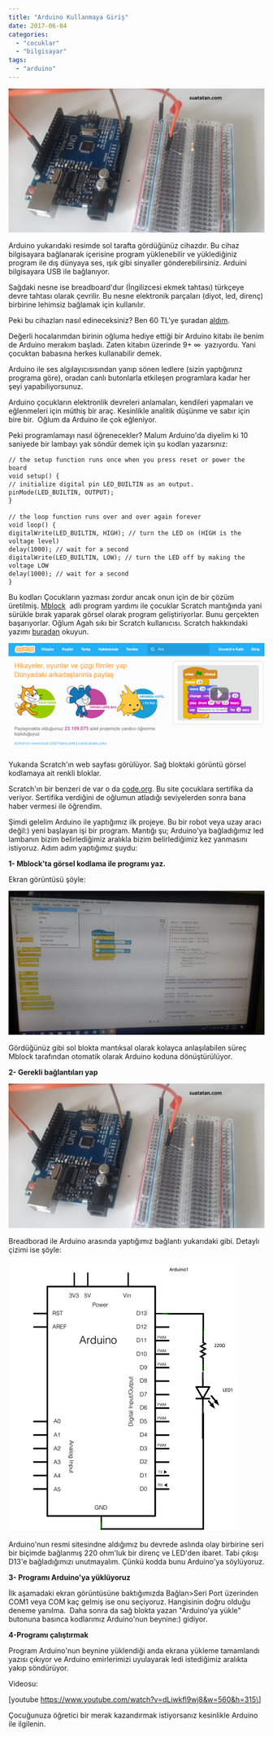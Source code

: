 ```yaml
---
title: "Arduino Kullanmaya Giriş"
date: 2017-06-04
categories: 
  - "cocuklar"
  - "bilgisayar"
tags: 
  - "arduino"
---
```


![ar2](/images/ar21.jpg)

Arduino yukarıdaki resimde sol tarafta gördüğünüz cihazdır. Bu cihaz bilgisayara bağlanarak içerisine program yüklenebilir ve yüklediğiniz program ile dış dünyaya ses, ışık gibi sinyaller gönderebilirsiniz. Arduini bilgisayara USB ile bağlanıyor.

Sağdaki nesne ise breadboard'dur (İngilizcesi ekmek tahtası) türkçeye devre tahtası olarak çevrilir. Bu nesne elektronik parçaları (diyot, led, direnç) birbirine lehimsiz bağlamak için kullanılır.

Peki bu cihazları nasıl edineceksiniz? Ben 60 TL'ye şuradan [aldım](http://www.robotistan.com/arduino-baslangic-seti).

Değerli hocalarımdan birinin oğluma hediye ettiği bir Arduino kitabı ile benim de Arduino merakım başladı. Zaten kitabın üzerinde 9+ ∞  yazıyordu. Yani çocuktan babasına herkes kullanabilir demek.

Arduino ile ses algılayıcısısından yanıp sönen ledlere (sizin yaptığınınz programa göre), oradan canlı butonlarla etkileşen programlara kadar her şeyi yapabiliyorsunuz.

Arduino çocukların elektronlik devreleri anlamaları, kendileri yapmaları ve eğlenmeleri için müthiş bir araç. Kesinlikle analitik düşünme ve sabır için bire bir.  Oğlum da Arduino ile çok eğleniyor.

Peki programlamayı nasıl öğrenecekler? Malum Arduino'da diyelim ki 10 saniyede bir lambayı yak söndür demek için şu kodları yazarsınız:

```
// the setup function runs once when you press reset or power the board
void setup() {
// initialize digital pin LED_BUILTIN as an output.
pinMode(LED_BUILTIN, OUTPUT);
}

// the loop function runs over and over again forever
void loop() {
digitalWrite(LED_BUILTIN, HIGH); // turn the LED on (HIGH is the voltage level)
delay(1000); // wait for a second
digitalWrite(LED_BUILTIN, LOW); // turn the LED off by making the voltage LOW
delay(1000); // wait for a second
}

```

Bu kodları Çocukların yazması zordur ancak onun için de bir çözüm üretilmiş. [Mblock](http://www.mblock.cc/)  adlı program yardımı ile çocuklar Scratch mantığında yani sürükle bırak yaparak görsel olarak program geliştiriyorlar. Bunu gerçekten başarıyorlar. Oğlum Agah sıkı bir Scratch kullanıcısı. Scratch hakkındaki yazımı [buradan](https://suatatan.wordpress.com/2014/03/28/cocugunuzun-bill-gates-olmasini-ister-misiniz/) okuyun.

![scr.png](/images/scr1.png)

Yukarıda Scratch'ın web sayfası görülüyor. Sağ bloktaki görüntü görsel kodlamaya ait renkli bloklar.

Scratch'ın bir benzeri de var o da [code.org](http://code.org). Bu site çocuklara sertifika da veriyor. Sertifika verdiğini de oğlumun atladığı seviyelerden sonra bana haber vermesi ile öğrendim.

Şimdi gelelim Arduino ile yaptığımız ilk projeye. Bu bir robot veya uzay aracı değil:) yeni başlayan işi bir program. Mantığı şu; Arduino'ya bağladığımız led lambanın bizim belirlediğimiz aralıkla bizim belirlediğimiz kez yanmasını istiyoruz. Adım adım yaptığımız şuydu:

**1- Mblock'ta görsel kodlama ile programı yaz.**

Ekran görüntüsü şöyle:

![ar1](/images/ar1.jpg)

Gördüğünüz gibi sol blokta mantıksal olarak kolayca anlaşılabilen süreç Mblock tarafından otomatik olarak Arduino koduna dönüştürülüyor.

**2- Gerekli bağlantıları yap**

![ar2](/images/ar21.jpg)

Breadborad ile Arduino arasında yaptığımız bağlantı yukarıdaki gibi. Detaylı çizimi ise şöyle:

![ExampleCircuit_sch](/images/examplecircuit_sch.png)

Arduino'nun resmi sitesindne aldığımız bu devrede aslında olay birbirine seri bir biçimde bağlanmış 220 ohm'luk bir direnç ve LED'den ibaret. Tabi çıkışı D13'e bağladığımızı unutmayalım. Çünkü kodda bunu Arduino'ya söylüyoruz.

**3- Programı Arduino'ya yüklüyoruz**

İlk aşamadaki ekran görüntüsüne baktığımızda Bağlan>Seri Port üzerinden COM1 veya COM kaç gelmiş ise onu seçiyoruz. Hangisinin doğru olduğu deneme yanılma.  Daha sonra da sağ blokta yazan "Arduino'ya yükle" butonuna basınca kodlarımız Arduino'nun beynine:) gidiyor.

**4-Programı çalıştırmak**

Program Arduino'nun beynine yüklendiği anda ekrana yükleme tamamlandı yazısı çıkıyor ve Arduino emirlerimizi uyulayarak ledi istediğimiz aralıkta yakıp söndürüyor.

Videosu:

\[youtube https://www.youtube.com/watch?v=dLiwkfl9wj8&w=560&h=315\]

Çocuğunuza öğretici bir merak kazandırmak istiyorsanız kesinlikle Arduino ile ilgilenin.
